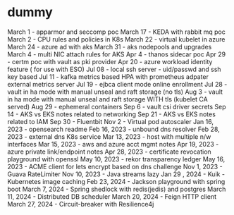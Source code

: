 # dummy
March 1 - apparmor and seccomp poc
March 17 - KEDA with rabbit mq poc 
March 2 - CPU rules and policies in K8s
March 22 - virtual kubelet in azure
March 24 - azure ad with aks 
March 31 - aks nodepools and upgrades 
March 4 - multi NIC attach rules for AKS
Apr 4 - thanos sidecar poc
Apr 29 - certm poc with vault as pki provider
Apr 20 - azure workload identity feature ( for use with ESO)
Jul 08 - local ssh server - uid/passwd and ssh key based
Jul 11 - kafka metrics based HPA with prometheus adpater external metrics server
Jul 19 - ejbca client mode online enrollment
Jul 28 - vault in ha mode with manual unseal and raft storage (no tls)
Aug 3 - vault in ha mode with manual unseal and raft storage WITH tls (kubelet CA served)
Aug 29 - ephemeral containers
Sep 6 - vault csi driver secrets
Sep 14 - AKS vs EKS notes related to networking 
Sep 21 - AKS vs EKS notes related to IAM
Sep 30 - Fluentbit
Nov 2 - Virtual pod autoscaler
Jan 16, 2023 - opensearch readme 
Feb 16, 2023 - unbound dns resolver 
Feb 28, 2023 - external dns K8s service
Mar 13, 2023 - host with multiple n/w interfaces 
Mar 15, 2023 - aws and azure acct mgmt notes
Apr 19, 2023 - azure private link/endpoint notes
Apr 28, 2023 - certificate revocation playground with openssl
May 10, 2023 - rekor transparency ledger
May 16, 2023 - ACME client for lets encrypt based on dns challenge
Nov 1, 2023 - Guava RateLimiter
Nov 10, 2023 - Java streams lazy
Jan 29 , 2024 - Kuik - Kubernetes image caching
Feb 23, 2024 - Jackson playground with spring boot
March 7, 2024 - Spring shedlock with redis(jedis) and postgres
March 11, 2024 - Distributed DB scheduler
March 20, 2024 - Feign HTTP client
March 27, 2024 - Circuit-breaker with Resilience4j

